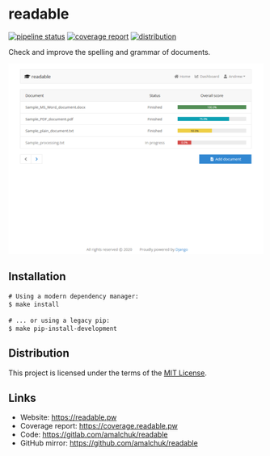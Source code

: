readable
========
[![pipeline status][pipeline]][readable_coverage]
[![coverage report][coverage]][readable_coverage]
[![distribution][license]](LICENSE)

Check and improve the spelling and grammar of documents.

[![showcase][showcase]][readable_homepage]

Installation
------------
```shell
# Using a modern dependency manager:
$ make install

# ... or using a legacy pip:
$ make pip-install-development
```

Distribution
------------
This project is licensed under the terms of the [MIT License](LICENSE).

Links
-----
- Website: <https://readable.pw>
- Coverage report: <https://coverage.readable.pw>
- Code: <https://gitlab.com/amalchuk/readable>
- GitHub mirror: <https://github.com/amalchuk/readable>

[readable_homepage]: <https://readable.pw>
[readable_coverage]: <https://coverage.readable.pw>

[pipeline]: <https://gitlab.com/amalchuk/readable/badges/master/pipeline.svg?style=flat-square>
[coverage]: <https://gitlab.com/amalchuk/readable/badges/master/coverage.svg?style=flat-square>
[license]: <https://img.shields.io/github/license/amalchuk/readable?color=blue&style=flat-square>
[showcase]: <showcase/homepage.png>
